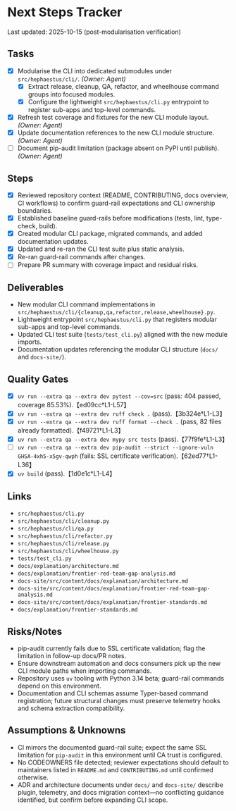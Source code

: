 # Next Steps Tracker

Last updated: 2025-10-15 (post-modularisation verification)

## Tasks

- [x] Modularise the CLI into dedicated submodules under `src/hephaestus/cli/`. _(Owner: Agent)_
  - [x] Extract release, cleanup, QA, refactor, and wheelhouse command groups into focused modules.
  - [x] Configure the lightweight `src/hephaestus/cli.py` entrypoint to register sub-apps and top-level commands.
- [x] Refresh test coverage and fixtures for the new CLI module layout. _(Owner: Agent)_
- [x] Update documentation references to the new CLI module structure. _(Owner: Agent)_
- [ ] Document pip-audit limitation (package absent on PyPI until publish). _(Owner: Agent)_

## Steps

- [x] Reviewed repository context (README, CONTRIBUTING, docs overview, CI workflows) to confirm guard-rail expectations and CLI ownership boundaries.
- [x] Established baseline guard-rails before modifications (tests, lint, type-check, build).
- [x] Created modular CLI package, migrated commands, and added documentation updates.
- [x] Updated and re-ran the CLI test suite plus static analysis.
- [x] Re-ran guard-rail commands after changes.
- [ ] Prepare PR summary with coverage impact and residual risks.

## Deliverables

- New modular CLI command implementations in `src/hephaestus/cli/{cleanup,qa,refactor,release,wheelhouse}.py`.
- Lightweight entrypoint `src/hephaestus/cli.py` that registers modular sub-apps and top-level commands.
- Updated CLI test suite (`tests/test_cli.py`) aligned with the new module imports.
- Documentation updates referencing the modular CLI structure (`docs/` and `docs-site/`).

## Quality Gates

- [x] `uv run --extra qa --extra dev pytest --cov=src` (pass: 404 passed, coverage 85.53%).【ed09cc†L1-L57】
- [x] `uv run --extra qa --extra dev ruff check .` (pass).【3b324e†L1-L3】
- [x] `uv run --extra qa --extra dev ruff format --check .` (pass, 82 files already formatted).【f49721†L1-L3】
- [x] `uv run --extra qa --extra dev mypy src tests` (pass).【77f9fe†L1-L3】
- [ ] `uv run --extra qa --extra dev pip-audit --strict --ignore-vuln GHSA-4xh5-x5gv-qwph` (fails: SSL certificate verification).【62ed77†L1-L36】
- [x] `uv build` (pass).【1d0e1c†L1-L4】

## Links

- `src/hephaestus/cli.py`
- `src/hephaestus/cli/cleanup.py`
- `src/hephaestus/cli/qa.py`
- `src/hephaestus/cli/refactor.py`
- `src/hephaestus/cli/release.py`
- `src/hephaestus/cli/wheelhouse.py`
- `tests/test_cli.py`
- `docs/explanation/architecture.md`
- `docs/explanation/frontier-red-team-gap-analysis.md`
- `docs-site/src/content/docs/explanation/architecture.md`
- `docs-site/src/content/docs/explanation/frontier-red-team-gap-analysis.md`
- `docs-site/src/content/docs/explanation/frontier-standards.md`
- `docs/explanation/frontier-standards.md`

## Risks/Notes

- pip-audit currently fails due to SSL certificate validation; flag the limitation in follow-up docs/PR notes.
- Ensure downstream automation and docs consumers pick up the new CLI module paths when importing commands.
- Repository uses `uv` tooling with Python 3.14 beta; guard-rail commands depend on this environment.
- Documentation and CLI schemas assume Typer-based command registration; future structural changes must preserve telemetry hooks and schema extraction compatibility.

## Assumptions & Unknowns

- CI mirrors the documented guard-rail suite; expect the same SSL limitation for `pip-audit` in this environment until CA trust is configured.
- No CODEOWNERS file detected; reviewer expectations should default to maintainers listed in `README.md` and `CONTRIBUTING.md` until confirmed otherwise.
- ADR and architecture documents under `docs/` and `docs-site/` describe plugin, telemetry, and docs migration context—no conflicting guidance identified, but confirm before expanding CLI scope.
